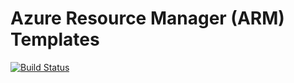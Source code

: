 # Azure Resource Manager (ARM) Templates

[![Build Status](https://dev.azure.com/rohopkin/SMC/_apis/build/status/Hoppy7.ArmTemplates?branchName=master)](https://dev.azure.com/rohopkin/SMC/_build/latest?definitionId=2&branchName=master)